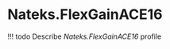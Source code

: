 

# Nateks.FlexGainACE16



<!-- prettier-ignore -->
!!! todo
    Describe *Nateks.FlexGainACE16* profile


